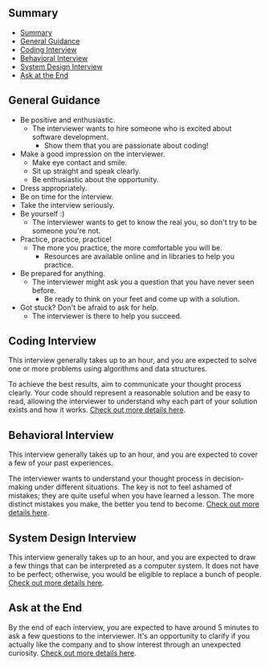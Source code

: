 ## Summary

- [Summary](#summary)
- [General Guidance](#general-guidance)
- [Coding Interview](#coding-interview)
- [Behavioral Interview](#behavioral-interview)
- [System Design Interview](#system-design-interview)
- [Ask at the End](#ask-at-the-end)

## General Guidance

- Be positive and enthusiastic.
  - The interviewer wants to hire someone who is excited about software development.
    - Show them that you are passionate about coding!
- Make a good impression on the interviewer.
  - Make eye contact and smile.
  - Sit up straight and speak clearly.
  - Be enthusiastic about the opportunity.
- Dress appropriately.
- Be on time for the interview.
- Take the interview seriously.
- Be yourself :)
  - The interviewer wants to get to know the real you, so don't try to be someone you're not.
- Practice, practice, practice!
  - The more you practice, the more comfortable you will be.
    - Resources are available online and in libraries to help you practice.
- Be prepared for anything.
  - The interviewer might ask you a question that you have never seen before.
    - Be ready to think on your feet and come up with a solution.
- Got stuck? Don't be afraid to ask for help.
  - The interviewer is there to help you succeed.

## Coding Interview

This interview generally takes up to an hour, and you are expected to solve one or more problems using algorithms and data structures.

To achieve the best results, aim to communicate your thought process clearly. Your code should represent a reasonable solution and be easy to read, allowing the interviewer to understand why each part of your solution exists and how it works. [Check out more details here](./coding.md).

## Behavioral Interview

This interview generally takes up to an hour, and you are expected to cover a few of your past experiences.

The interviewer wants to understand your thought process in decision-making under different situations. The key is not to feel ashamed of mistakes; they are quite useful when you have learned a lesson. The more distinct mistakes you make, the better you tend to become. [Check out more details here](./behavioral.md).

## System Design Interview

This interview generally takes up to an hour, and you are expected to draw a few things that can be interpreted as a computer system. It does not have to be perfect; otherwise, you would be eligible to replace a bunch of people. [Check out more details here](./sysdesign.md).

## Ask at the End

By the end of each interview, you are expected to have around 5 minutes to ask a few questions to the interviewer. It's an opportunity to clarify if you actually like the company and to show interest through an unexpected curiosity. [Check out more details here](./ask-at-the-end.md).
